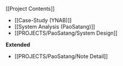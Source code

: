 [[Project Contents]]
- [[Case-Study (YNAB)]]
- [[System Analysis (PaoSatang)]]
- [[PROJECTS/PaoSatang/System Design]]

**Extended**
- [[PROJECTS/PaoSatang/Note Detail]]